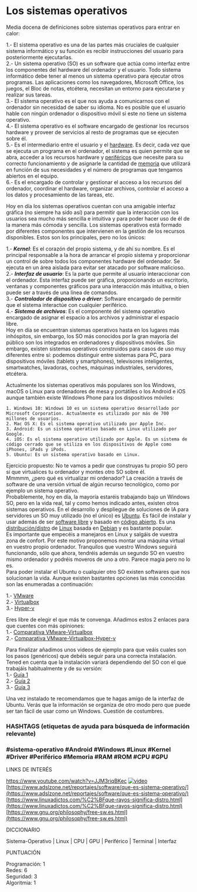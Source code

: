 
# Los sistemas operativos  


Media docena de definiciones sobre sistemas operativos para entrar en calor:  

1.- El sistema operativo es una de las partes más cruciales de cualquier sistema informático y su función es recibir instrucciones del usuario para posteriormente ejecutarlas.  
2.- Un sistema operativo (SO) es un software que actúa como interfaz entre los componentes del hardware del ordenador y el usuario. Todo sistema informático debe tener al menos un sistema operativo para ejecutar otros programas. Las aplicaciones como los navegadores, Microsoft Office, los juegos, el Bloc de notas, etcétera, necesitan un entorno para ejecutarse y realizar sus tareas.  
3.- El sistema operativo es el que nos ayuda a comunicarnos con el ordenador sin necesidad de saber su idioma. No es posible que el usuario hable con ningún ordenador o dispositivo móvil si este no tiene un sistema operativo.  
4.- El sistema operativo es el software encargado de gestionar los recursos hardware y proveer de servicios al resto de programas que se ejecuten sobre él.  
5.- Es el intermediario entre el usuario y el [hardware](https://es.wikipedia.org/wiki/Hardware). Es decir, cada vez que se ejecuta un programa en el ordenador, el sistema es quien permite que se abra, acceder a los recursos hardware y [periféricos](https://es.wikipedia.org/wiki/Periférico_(informática)) que necesite para su correcto funcionamiento y de asignarle la cantidad de [memoria](https://es.wikipedia.org/wiki/Memoria_(informática)) que utilizará en función de sus necesidades y el número de programas que tengamos abiertos en el equipo.  
6.- Es el encargado de controlar y gestionar el acceso a los recursos del ordenador, coordinar el hardware, organizar archivos, controlar el acceso a los datos y procesamiento de las tareas, etc.  

Hoy en día los sistemas operativos cuentan con una amigable interfaz gráfica (no siempre ha sido así) para permitir que la interacción con los usuarios sea mucho más sencilla e intuitiva y para poder hacer uso de él de la manera más cómoda y sencilla. Los sistemas operativos está formado por diferentes componentes que intervienen en la gestión de los recursos disponibles. 
Estos son los principales, pero no los únicos:  

1.- ***Kernel***: Es el corazón del propio sistema, y de ahí su nombre. Es el principal responsable a la hora de arrancar el propio sistema y proporcionar un control de sobre todos los componentes hardware del ordenador. Se ejecuta en un área aislada para evitar ser atacado por software malicioso.  
2.- ***Interfaz de usuario***: Es la parte que permite al usuario interaccionar con el ordenador. Esta interfaz puede ser gráfica, proporcionando un escritorio, ventanas y componentes gráficos para una interacción más intuitiva, o bien puede ser a través de una línea de comandos.  
3.- ***Controlador de dispositivo o driver***: Software encargado de permitir que el sistema interactúe con cualquier periférico.  
4.- ***Sistema de archivos***: Es el componente del sistema operativo encargado de asignar el espacio a los archivos y administrar el espacio libre.  
Hoy en día se encuentran sistemas operativos hasta en los lugares más inhóspitos, sin embargo, los SO más conocidos por la gran mayoría del público son los integrados en ordenadores y dispositivos móviles. Sin embargo, existen sistemas operativos construidos para casos de uso muy diferentes entre sí: podemos distinguir entre sistemas para PC, para dispositivos móviles (tablets y smartphones), televisores inteligentes, smartwatches, lavadoras, coches, máquinas industriales, servidores, etcétera.

Actualmente los sistemas operativos más populares son los Windows, macOS o Linux para ordenadores de mesa y portátiles o los Android e iOS aunque también existe Windows Phone para los dispositivos móviles:

    1. Windows 10: Windows 10 es un sistema operativo desarrollado por Microsoft Corporation. Actualmente es utilizado por más de 700 millones de usuarios.  
    2. Mac OS X: Es el sistema operativo utilizado por Apple Inc.  
    3. Android: Es un sistema operativo basado en Linux utilizado por Google.  
    4. iOS: Es el sistema operativo utilizado por Apple. Es un sistema de código cerrado que se utiliza en los dispositivos de Apple como iPhones, iPads y iPods.  
    5. Ubuntu: Es un sistema operativo basado en Linux.  

Ejercicio propuesto: No te vamos a pedir que construyas tu propio SO pero sí que virtualices tu ordenador y montes otro SO sobre él.  
Mmmmm, ¿pero qué es virtualizar mi ordenador? La creación a través de software de una versión virtual de algún recurso tecnológico, como por ejemplo un sistema operativo.  
Probablemente, hoy en día, la mayoría estaréis trabajando bajo un Windows SO, pero en la vida real, tal y como hemos indicado antes, existen otros sistemas operativos. 
En el desarrollo y despliegue de soluciones de IA para servidores un SO muy utilizado (no el único) es [Ubuntu](https://es.wikipedia.org/wiki/Ubuntu). 
Es fácil de instalar y usar además de ser [software libre](https://www.gnu.org/philosophy/free-sw.es.html) y basado en [código abierto](https://es.wikipedia.org/wiki/Código_abierto). 
Es una [distribución/distro](https://www.linuxadictos.com/¿que-rayos-significa-distro.html) de [Linux](https://es.wikipedia.org/wiki/GNU/Linux) basada en [Debian](https://es.wikipedia.org/wiki/Debian) y es bastante popular.  
Es importante que empecéis a manejaros en Linux y salgáis de vuestra zona de confort. Por este motivo proponemos montar una máquina virtual en vuestro propio ordenador. Tranquilos que vuestro Windows seguirá funcionando, sólo que ahora, tendréis además un segundo SO en vuestro mismo ordenador y podréis moveros de uno a otro. Parece magia pero no lo es.  
Para poder instalar el Ubuntu o cualquier otro SO existen softwares que nos solucionan la vida. Aunque existen bastantes opciones las más conocidas son las enumeradas a continuación:  

1.- [VMware](https://www.vmware.com/es.html)  
2.- [Virtualbox](https://www.virtualbox.org/)  
3.- [Hyper-v](https://docs.microsoft.com/es-es/virtualization/hyper-v-on-windows/quick-start/enable-hyper-v)  

Eres libre de elegir el que más te convenga. Añadimos estos 2 enlaces para que cuentes con más opiniones:  
1.- [Comparativa VMware-Virtualbox](https://www.softzone.es/2017/03/14/comparativa-vmware-virtualbox/)   
2.- [Comparativa VMware-Virtualbox-Hyper-v](https://www.softzone.es/programas/utilidades/diferencias-vmware-virtualbox-hyper-v/)  

Para finalizar añadimos unos videos de ejemplo para que veáis cuales son los pasos (genéricos) que debéis seguir para una correcta instalación.
Tened en cuenta que la instalación variará dependiendo del SO con el que trabajáis habitualmente y de su versión:  
1.- [Guía 1](https://www.neoguias.com/instalar-ubuntu-windows-virtual-box/)   
2.- [Guía 2](https://www.youtube.com/watch?v=v4NBHB0aCXY)  
3.- [Guía 3](https://www.youtube.com/watch?v=8c--ibpMhiQ)  

Una vez instalado te recomendamos que te hagas amigo de la interfaz de Ubuntu.
Verás que la información se organiza de otro modo pero que puede ser tan fácil de usar como un Windows. Cuestión de costumbres.  

### HASHTAGS (etiquetas de ayuda para búsqueda de información relevante)

### #sistema-operativo #Android #Windows #Linux #Kernel #Driver #Periférico #Memoria #RAM #ROM #CPU #GPU

LINKS DE INTERÉS

https://www.youtube.com/watch?v=JJM3riqBKec
[![video](https://res.cloudinary.com/marcomontalbano/image/upload/v1613638691/video_to_markdown/images/youtube--JJM3riqBKec-c05b58ac6eb4c4700831b2b3070cd403.jpg)](https://www.youtube.com/watch?v=JJM3riqBKec "video")  
[https://www.adslzone.net/reportajes/software/que-es-sistema-operativo/](https://www.adslzone.net/reportajes/software/que-es-sistema-operativo/)    
[https://www.linuxadictos.com/%C2%BFque-rayos-significa-distro.html](https://www.linuxadictos.com/%C2%BFque-rayos-significa-distro.html)    
[https://www.gnu.org/philosophy/free-sw.es.html](https://www.gnu.org/philosophy/free-sw.es.html)  

DICCIONARIO  

Sistema-Operativo | Linux | CPU | GPU | Periférico | Terminal | Interfaz  

PUNTUACIÓN  

Programación: 1  
Redes: 6  
Seguridad: 3  
Algoritmia: 1  
